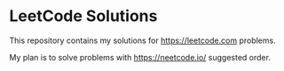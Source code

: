 # LeetCode Solutions

This repository contains my solutions for https://leetcode.com problems. 

My plan is to solve problems with https://neetcode.io/ suggested order. 
